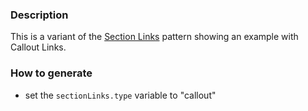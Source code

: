 ### Description
This is a variant of the [Section Links](./?p=molecules-section-links) pattern showing an example with Callout Links.

### How to generate
* set the `sectionLinks.type` variable to "callout"
